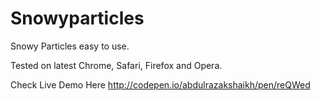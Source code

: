 # Snowyparticles

Snowy Particles easy to use.

Tested on latest Chrome, Safari, Firefox and Opera.

Check Live Demo Here http://codepen.io/abdulrazakshaikh/pen/reQWed
